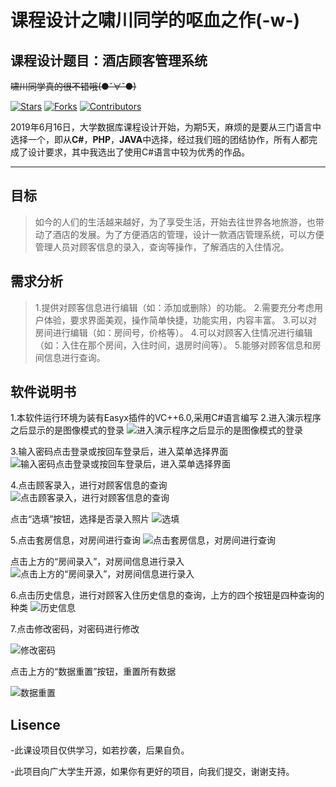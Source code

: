 # 课程设计之啸川同学的呕血之作(-w-)

## 课程设计题目：酒店顾客管理系统

~~啸川同学真的很不错哦(●ˇ∀ˇ●)~~

[![Stars](https://img.shields.io/github/stars/NEEPUCS/YXC_Oracle_Project.svg?label=Stars&style=social)](https://github.com/NEEPUCS/YXC_Oracle_Project/stargazers)
[![Forks](https://img.shields.io/github/forks/NEEPUCS/YXC_Oracle_Project.svg?label=Fork&style=social)](https://github.com/NEEPUCS/YXC_Oracle_Project/network/members)
[![Contributors](https://img.shields.io/github/contributors/NEEPUCS/YXC_Oracle_Project.svg)](https://github.com/NEEPUCS/YXC_Oracle_Project/graphs/contributors)

2019年6月16日，大学数据库课程设计开始，为期5天，麻烦的是要从三门语言中选择一个，即从**C#**，**PHP**，**JAVA**中选择，经过我们班的团结协作，所有人都完成了设计要求，其中我选出了使用C#语言中较为优秀的作品。


----------
## 目标
> 如今的人们的生活越来越好，为了享受生活，开始去往世界各地旅游，也带动了酒店的发展。为了方便酒店的管理，设计一款酒店管理系统，可以方便管理人员对顾客信息的录入，查询等操作，了解酒店的入住情况。
## 需求分析
>1.提供对顾客信息进行编辑（如：添加或删除）的功能。
>2.需要充分考虑用户体验，要求界面美观，操作简单快捷，功能实用，内容丰富。
>3.可以对房间进行编辑（如：房间号，价格等）。
>4.可以对顾客入住情况进行编辑（如：入住在那个房间，入住时间，退房时间等）。
>5.能够对顾客信息和房间信息进行查询。

## 软件说明书
1.本软件运行环境为装有Easyx插件的VC++6.0,采用C#语言编写
2.进入演示程序之后显示的是图像模式的登录
![进入演示程序之后显示的是图像模式的登录](https://github.com/NEEPUCS/YXC_Oracle_Project/blob/master/img/o.png)

3.输入密码点击登录或按回车登录后，进入菜单选择界面
![输入密码点击登录或按回车登录后，进入菜单选择界面](https://github.com/NEEPUCS/YXC_Oracle_Project/blob/master/img/p.png)

4.点击顾客录入，进行对顾客信息的查询
![点击顾客录入，进行对顾客信息的查询](https://github.com/NEEPUCS/YXC_Oracle_Project/blob/master/img/q.png)

点击“选填”按钮，选择是否录入照片
![选填](https://github.com/NEEPUCS/YXC_Oracle_Project/blob/master/img/r.png)

5.点击套房信息，对房间进行查询
![点击套房信息，对房间进行查询](https://github.com/NEEPUCS/YXC_Oracle_Project/blob/master/img/s.png)

点击上方的“房间录入”，对房间信息进行录入
![点击上方的“房间录入”，对房间信息进行录入](https://github.com/NEEPUCS/YXC_Oracle_Project/blob/master/img/t.png)

6.点击历史信息，进行对顾客入住历史信息的查询，上方的四个按钮是四种查询的种类
![历史信息](https://github.com/NEEPUCS/YXC_Oracle_Project/blob/master/img/u.png)

7.点击修改密码，对密码进行修改

![修改密码](https://github.com/NEEPUCS/YXC_Oracle_Project/blob/master/img/v.png)

点击上方的“数据重置”按钮，重置所有数据

![数据重置](https://github.com/NEEPUCS/YXC_Oracle_Project/blob/master/img/w.png)

## Lisence

-此课设项目仅供学习，如若抄袭，后果自负。

-此项目向广大学生开源，如果你有更好的项目，向我们提交，谢谢支持。
